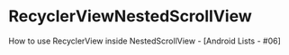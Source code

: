 # RecyclerViewNestedScrollView
How to use RecyclerView inside NestedScrollView - [Android Lists - #06]